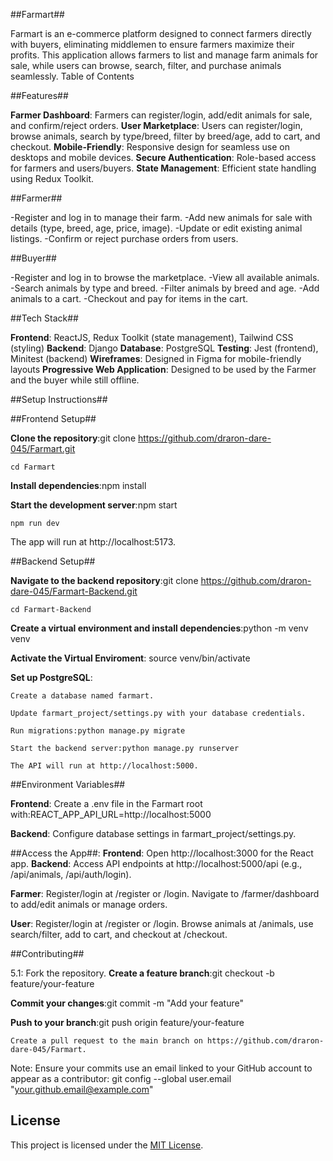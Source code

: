 ##Farmart##

Farmart is an e-commerce platform designed to connect farmers directly with buyers, eliminating middlemen to ensure farmers maximize their profits. This application allows farmers to list and manage farm animals for sale, while users can browse, search, filter, and purchase animals seamlessly.
Table of Contents



##Features##

**Farmer Dashboard**: Farmers can register/login, add/edit animals for sale, and confirm/reject orders.
**User Marketplace**: Users can register/login, browse animals, search by type/breed, filter by breed/age, add to cart, and checkout.
**Mobile-Friendly**: Responsive design for seamless use on desktops and mobile devices.
**Secure Authentication**: Role-based access for farmers and users/buyers.
**State Management**: Efficient state handling using Redux Toolkit.

##Farmer##

-Register and log in to manage their farm.
-Add new animals for sale with details (type, breed, age, price, image).
-Update or edit existing animal listings.
-Confirm or reject purchase orders from users.

##Buyer##

-Register and log in to browse the marketplace.
-View all available animals.
-Search animals by type and breed.
-Filter animals by breed and age.
-Add animals to a cart.
-Checkout and pay for items in the cart.

##Tech Stack##

**Frontend**: ReactJS, Redux Toolkit (state management), Tailwind CSS (styling)
**Backend**: Django
**Database**: PostgreSQL
**Testing**: Jest (frontend), Minitest (backend)
**Wireframes**: Designed in Figma for mobile-friendly layouts
**Progressive Web Application**: Designed to be used by the Farmer and the buyer while still offline.

##Setup Instructions##

##Frontend Setup##

**Clone the repository**:git clone https://github.com/draron-dare-045/Farmart.git
```
cd Farmart
```

**Install dependencies**:npm install


**Start the development server**:npm start
```
npm run dev
```

The app will run at http://localhost:5173.

##Backend Setup##

**Navigate to the backend repository**:git clone https://github.com/draron-dare-045/Farmart-Backend.git
```
cd Farmart-Backend
```

**Create a virtual environment and install dependencies**:python -m venv venv

**Activate the Virtual Enviroment**: source venv/bin/activate

**Set up PostgreSQL**:
```
Create a database named farmart.

Update farmart_project/settings.py with your database credentials.

Run migrations:python manage.py migrate

Start the backend server:python manage.py runserver

The API will run at http://localhost:5000.
```
##Environment Variables##

**Frontend**: Create a .env file in the Farmart root with:REACT_APP_API_URL=http://localhost:5000

**Backend**: Configure database settings in farmart_project/settings.py.


##Access the App##:
**Frontend**: Open http://localhost:3000 for the React app.
**Backend**: Access API endpoints at http://localhost:5000/api (e.g., /api/animals, /api/auth/login).


**Farmer**:
Register/login at /register or /login.
Navigate to /farmer/dashboard to add/edit animals or manage orders.


**User**:
Register/login at /register or /login.
Browse animals at /animals, use search/filter, add to cart, and checkout at /checkout.



<!-- Testing

Frontend (Jest):cd Farmart
npm test


Backend (Minitest):cd Farmart-Backend
python -m unittest -->



##Contributing##

5.1: Fork the repository.
**Create a feature branch**:git checkout -b feature/your-feature


**Commit your changes**:git commit -m "Add your feature"


**Push to your branch**:git push origin feature/your-feature
```
Create a pull request to the main branch on https://github.com/draron-dare-045/Farmart.
```
Note: Ensure your commits use an email linked to your GitHub account to appear as a contributor:
git config --global user.email "your.github.email@example.com"

## License

This project is licensed under the [MIT License](./LICENSE).

